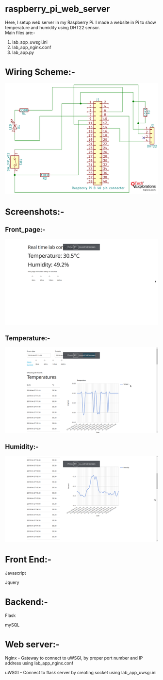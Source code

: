 # raspberry_pi_web_server

Here, I setup web server in my Raspberry Pi. I made a website in Pi to show temperature and humidity using DHT22 sensor.   
Main files are:-  
1. lab_app_uwsgi.ini  
2. lab_app_nginx.conf  
3.  lab_app.py  

# Wiring Scheme:-

![Alt text](wiring_schematic.png?raw=true "Optional Title")

# Screenshots:-

## Front_page:-
![Alt text](Screenshots/page1.png?raw=true "Optional Title")

## Temperature:-
![Alt text](Screenshots/page2_1.png?raw=true "Optional Title")

## Humidity:-
![Alt text](Screenshots/page2_2.png?raw=true "Optional Title")


# Front End:-
Javascript

Jquery

# Backend:-
Flask

mySQL

# Web server:-
Nginx - Gateway to connect to uWSGI,  by proper port number and IP address using lab_app_nginx.conf

uWSGI - Connect to flask server by creating socket using lab_app_uwsgi.ini
